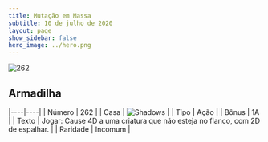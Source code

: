 ```yaml
---
title: Mutação em Massa
subtitle: 10 de julho de 2020
layout: page
show_sidebar: false
hero_image: ../hero.png
---
```


![262](https://cdn.keyforgegame.com/media/card_front/pt/479_262_6P3M73RFGR8W_pt.png)

## Armadilha

|----|----|
| Número | 262 |
| Casa | ![Shadows](https://archonarcana.com/images/thumb/e/ee/Shadows.png/22px-Shadows.png "Sombras") |
| Tipo | Ação |
| Bônus | 1A |
| Texto | Jogar: Cause 4D a uma criatura que não esteja no flanco, com 2D de espalhar. |
| Raridade | Incomum |
